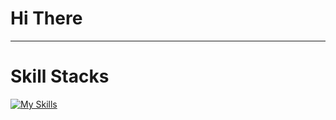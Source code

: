 # Hi There
---
# Skill Stacks
[![My Skills](https://skillicons.dev/icons?i=js,html,css,git,java,nodejs,tailwind,bootstrap,react,github)](https://skillicons.dev)
